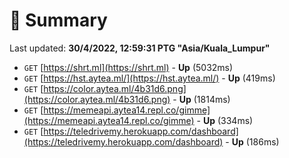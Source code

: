 # 📖 Summary
Last updated: **30/4/2022, 12:59:31 PTG "Asia/Kuala_Lumpur"**

- `GET` [https://shrt.ml](https://shrt.ml) - **Up** (5032ms)
- `GET` [https://hst.aytea.ml/](https://hst.aytea.ml/) - **Up** (419ms)
- `GET` [https://color.aytea.ml/4b31d6.png](https://color.aytea.ml/4b31d6.png) - **Up** (1814ms)
- `GET` [https://memeapi.aytea14.repl.co/gimme](https://memeapi.aytea14.repl.co/gimme) - **Up** (334ms)
- `GET` [https://teledrivemy.herokuapp.com/dashboard](https://teledrivemy.herokuapp.com/dashboard) - **Up** (186ms)
